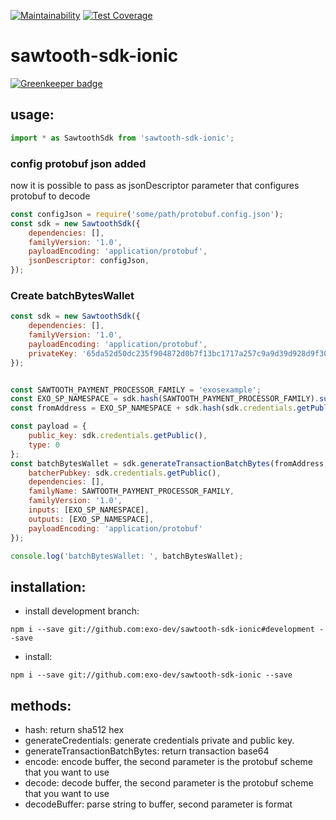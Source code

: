 [![Maintainability](https://api.codeclimate.com/v1/badges/652d82813e5fc649f85f/maintainability)](https://codeclimate.com/github/exo-dev/sawtooth-sdk-ionic/maintainability)
[![Test Coverage](https://api.codeclimate.com/v1/badges/652d82813e5fc649f85f/test_coverage)](https://codeclimate.com/github/exo-dev/sawtooth-sdk-ionic/test_coverage)
# sawtooth-sdk-ionic

[![Greenkeeper badge](https://badges.greenkeeper.io/exo-dev/sawtooth-sdk-ionic.svg)](https://greenkeeper.io/)

## usage:

```javascript
import * as SawtoothSdk from 'sawtooth-sdk-ionic';
```
### config protobuf json added
now it is possible to pass as jsonDescriptor parameter that configures protobuf to decode
```javascript
const configJson = require('some/path/protobuf.config.json');
const sdk = new SawtoothSdk({
    dependencies: [],
    familyVersion: '1.0',
    payloadEncoding: 'application/protobuf',
    jsonDescriptor: configJson,
});
```
### Create batchBytesWallet
```javascript
const sdk = new SawtoothSdk({
    dependencies: [],
    familyVersion: '1.0',
    payloadEncoding: 'application/protobuf',
    privateKey: '65da52d50dc235f904872d0b7f13bc1717a257c9a9d39d928d9f30e1db1b27bd'//optional
});


const SAWTOOTH_PAYMENT_PROCESSOR_FAMILY = 'exosexample';
const EXO_SP_NAMESPACE = sdk.hash(SAWTOOTH_PAYMENT_PROCESSOR_FAMILY).substring(0, 6);
const fromAddress = EXO_SP_NAMESPACE + sdk.hash(sdk.credentials.getPublic()).slice(0, 64);

const payload = {
    public_key: sdk.credentials.getPublic(),
    type: 0
};
const batchBytesWallet = sdk.generateTransactionBatchBytes(fromAddress, payload, {
    batcherPubkey: sdk.credentials.getPublic(),
    dependencies: [],
    familyName: SAWTOOTH_PAYMENT_PROCESSOR_FAMILY,
    familyVersion: '1.0',
    inputs: [EXO_SP_NAMESPACE],
    outputs: [EXO_SP_NAMESPACE],
    payloadEncoding: 'application/protobuf'
});

console.log('batchBytesWallet: ', batchBytesWallet);

```
## installation:

* install development branch:
```
npm i --save git://github.com:exo-dev/sawtooth-sdk-ionic#development --save
```
* install:
```
npm i --save git://github.com:exo-dev/sawtooth-sdk-ionic --save
```

## methods:
* hash: return sha512 hex
* generateCredentials: generate credentials private and public key.
* generateTransactionBatchBytes: return transaction base64
* encode: encode buffer, the second parameter is the protobuf scheme that you want to use
* decode: decode buffer, the second parameter is the protobuf scheme that you want to use
* decodeBuffer: parse string to buffer, second parameter is format
